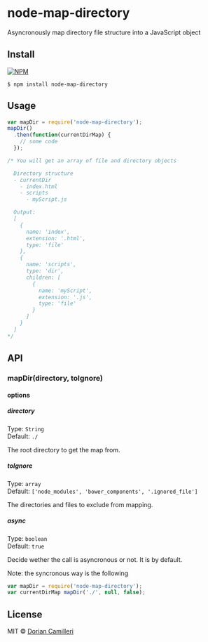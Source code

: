 # node-map-directory
Asyncronously map directory file structure into a JavaScript object

## Install

[![NPM](https://nodei.co/npm/node-map-directory.png)](https://www.npmjs.com/package/node-map-directory)

```
$ npm install node-map-directory
```

## Usage

```js
var mapDir = require('node-map-directory');
mapDir()
  .then(function(currentDirMap) {
    // some code
  });

/* You will get an array of file and directory objects

  Directory structure
  - currentDir
    - index.html
    - scripts
      - myScript.js

  Output:
  [
    {
      name: 'index',
      extension: '.html',
      type: 'file'
    },
    {
      name: 'scripts',
      type: 'dir',
      children: [
        {
          name: 'myScript',
          extension: '.js',
          type: 'file'
        }
      ]
    }
  ]
*/
```

## API

### mapDir(directory, toIgnore)

#### options

##### directory

Type: `String`  
Default: `./`

The root directory to get the map from.

##### toIgnore

Type: `array`  
Default: `['node_modules', 'bower_components', '.ignored_file']`

The directories and files to exclude from mapping. 

##### async

Type: `boolean`  
Default: `true`

Decide wether the call is asyncronous or not. It is by default.

Note: the syncronous way is the following

```js
var mapDir = require('node-map-directory');
var currentDirMap mapDir('./', null, false);
```

## License

MIT © [Dorian Camilleri](https://github.com/dcamilleri>)

